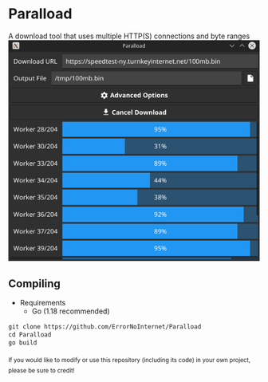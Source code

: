 # Paralload
A download tool that uses multiple HTTP(S) connections and byte ranges
![Screenshot](https://raw.githubusercontent.com/ErrorNoInternet/Paralload/main/screenshots/0.png)

## Compiling
- Requirements
  - Go (1.18 recommended)
```
git clone https://github.com/ErrorNoInternet/Paralload
cd Paralload
go build
```

<sub>If you would like to modify or use this repository (including its code) in your own project, please be sure to credit!</sub>

